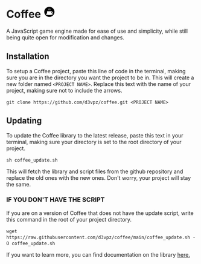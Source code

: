 # Coffee <img src='asset/image/logo.svg' width='32' height='32'>
A JavaScript game engine made for ease of use and simplicity, while still being quite open for modification and changes.

## Installation
To setup a Coffee project, paste this line of code in the terminal, making sure you are in the directory you want the project to be in. This will create a new folder named `<PROJECT NAME>`. Replace this text with the name of your project, making sure not to include the arrows.
```console
git clone https://github.com/d3vpz/coffee.git <PROJECT NAME>
```
## Updating
To update the Coffee library to the latest release, paste this text in your terminal, making sure your directory is set to the root directory of your project.
```console
sh coffee_update.sh
```
This will fetch the library and script files from the github repository and replace the old ones with the new ones. Don't worry, your project will stay the same.

### IF YOU DON'T HAVE THE SCRIPT
If you are on a version of Coffee that does not have the update script, write this command in the root of your project directory.
```console
wget https://raw.githubusercontent.com/d3vpz/coffee/main/coffee_update.sh -O coffee_update.sh
```
If you want to learn more, you can find documentation on the library [here.](https://github.com/d3vpz/coffee/wiki)
